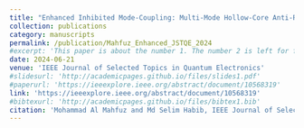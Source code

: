 ```yaml
---
title: "Enhanced Inhibited Mode-Coupling: Multi-Mode Hollow-Core Anti-Resonant Fiber Designs"
collection: publications
category: manuscripts
permalink: /publication/Mahfuz_Enhanced_JSTQE_2024
#excerpt: 'This paper is about the number 1. The number 2 is left for future work.'
date: 2024-06-21
venue: 'IEEE Journal of Selected Topics in Quantum Electronics'
#slidesurl: 'http://academicpages.github.io/files/slides1.pdf'
#paperurl: 'https://ieeexplore.ieee.org/abstract/document/10568319'
link: 'https://ieeexplore.ieee.org/abstract/document/10568319'
#bibtexurl: 'http://academicpages.github.io/files/bibtex1.bib'
citation: 'Mohammad Al Mahfuz and Md Selim Habib, IEEE Journal of Selected Topics in Quantum Electronics 30, 4301409 (2024)'
---
```

